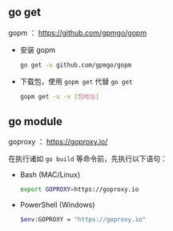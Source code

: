 ## go get

gopm ： https://github.com/gpmgo/gopm

- 安装 gopm

  ```sh
  go get -u github.com/gpmgo/gopm
  ```

- 下载包，使用 `gopm get` 代替 `go get`

  ```sh
  gopm get -u -v [包地址]
  ```

## go module

goproxy ： https://goproxy.io/

在执行诸如 `go build` 等命令前，先执行以下语句：

- Bash (MAC/Linux)
  ```sh
  export GOPROXY=https://goproxy.io
  ```

- PowerShell (Windows)
  ```sh
  $env:GOPROXY = "https://goproxy.io"
  ```
